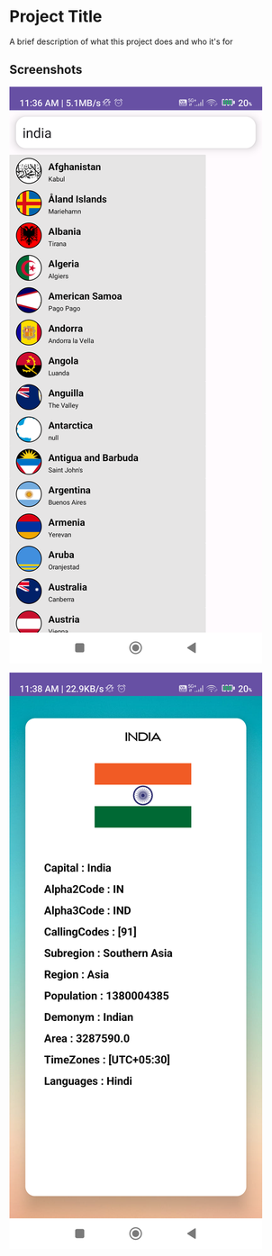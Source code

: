 
# Project Title

A brief description of what this project does and who it's for


## Screenshots

![App Screenshot](https://github.com/sanjayparmar143/App-SS/blob/main/Country.png)

![App Screenshot](https://github.com/sanjayparmar143/App-SS/blob/main/Country1.png)



